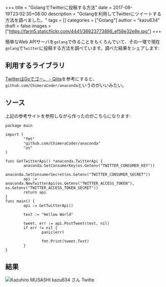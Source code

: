 +++
title = "GolangでTwitterに投稿する方法"
date = 2017-08-19T23:02:35+08:00
description = "Golangを利用してTwitterにツイートする方法を調べました。"
tags = []
categories = ["Golang"]
author = "kazu634"
draft = false
images = ["https://farm5.staticflickr.com/4441/36623773886_ef58e32e8e.jpg"]
+++

簡単なWeb APIサーバを`golang`で作ることをもくろんでいて、その一環で現在`golang`で`Twitter`に投稿する方法を調べています。調べた結果をシェアします:

## 利用するライブラリ
[TwitterはGoでゴー。 \- Qiita](http://qiita.com/konojunya/items/d51672f900f4912a5563)を参考にすると、`github.com/ChimeraCoder/anaconda`というのがいいみたい。

## ソース
上記の参考サイトを参照しながら作ったのがこちらになります:

```
package main

import (
        "fmt"
        "github.com/ChimeraCoder/anaconda"
        "os"
)

func GetTwitterApi() *anaconda.TwitterApi {
        anaconda.SetConsumerKey(os.Getenv("TWITTER_CONSUMER_KEY"))
        anaconda.SetConsumerSecret(os.Getenv("TWITTER_CONSUMER_SECRET"))
        api := anaconda.NewTwitterApi(os.Getenv("TWITTER_ACCESS_TOKEN"), os.Getenv("TWITTER_ACCESS_TOKEN_SECRET"))
        return api
}
func main() {
        api := GetTwitterApi()

        text := "Hellow World"

        tweet, err := api.PostTweet(text, nil)
        if err != nil {
                panic(err)

                fmt.Print(tweet.Text)
        }
}
```

## 結果
![Kazuhiro MUSASHI  kazu634 さん   Twitte](https://farm5.staticflickr.com/4441/36623773886_ef58e32e8e.jpg)
